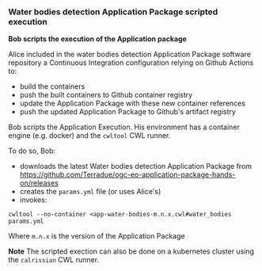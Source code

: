 ### Water bodies detection Application Package scripted execution

**Bob scripts the execution of the Application package**

Alice included in the water bodies detection Application Package software repository a Continuous Integration configuration relying on Github Actions to:

* build the containers
* push the built containers to Github container registry
* update the Application Package with these new container references
* push the updated Application Package to Github's artifact registry

Bob scripts the Application Execution. His environment has a container engine (e.g. docker) and the `cwltool` CWL runner.

To do so, Bob:
- downloads the latest Water bodies detection Application Package from https://github.com/Terradue/ogc-eo-application-package-hands-on/releases
- creates the `params.yml` file (or uses Alice's)
- invokes:

```
cwltool --no-container <app-water-bodies-m.n.x.cwl#water_bodies params.yml
```

Where `m.n.x` is the version of the Application Package

**Note** The scripted exection can also be done on a kubernetes cluster using the `calrissian` CWL runner. 